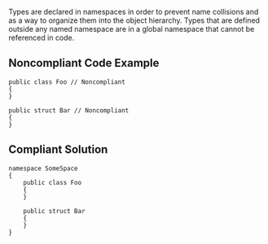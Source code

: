 
Types are declared in namespaces in order to prevent name collisions and as a way to organize them into the object hierarchy. Types that are defined outside any named namespace are in a global namespace that cannot be referenced in code.

## Noncompliant Code Example


    public class Foo // Noncompliant
    {
    }
    
    public struct Bar // Noncompliant
    {
    }


## Compliant Solution


    namespace SomeSpace
    {
        public class Foo
        {
        }
    
        public struct Bar
        {
        }
    }

